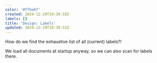 ```yaml
---
color: '#ffbe6f'
created: 2024-12-29T19:39:18Z
labels: []
title: 'Design: Labels'
updated: 2024-12-29T19:39:53Z
---
```

How do we find the exhaustive list of all (current) labels?!

We load all documents at startup anyway, so we can also scan for labels there.
